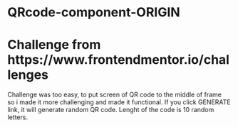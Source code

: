 # QRcode-component-ORIGIN

<h1>Challenge from https://www.frontendmentor.io/challenges</h1>

Challenge was too easy, to put screen of QR code to the middle of frame<br>
so i made it more challenging and made it functional.
If you click GENERATE link, it will generate random QR code.
Lenght of the code is 10 random letters.

